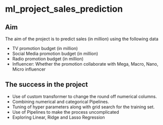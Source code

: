 # ml_project_sales_prediction

## Aim
The aim of the project is to predict sales (in million) using the following data

- TV promotion budget (in million)
- Social Media promotion budget (in million)
- Radio promotion budget (in million)
- Influencer: Whether the promotion collaborate with Mega, Macro, Nano, Micro influencer

## The success in the project

- Use of custom transformer to change the round off numerical columns.
- Combining numerical and categorical Pipelines.
- Tuning of hyper parameters along with grid search for the training set.
- Use of Pipelines to make the process uncomplicated 
- Exploring Linear, Ridge and Lasso Regression
